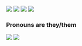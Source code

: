 ![](https://user-images.githubusercontent.com/11721593/151629062-fc5624e3-60ce-41af-8f6c-bf8e58234835.gif)
![](https://user-images.githubusercontent.com/11721593/151629243-36a07c77-018f-4755-bf12-bafbab04e9c0.gif)
![](https://user-images.githubusercontent.com/11721593/151629651-bf195a25-95de-4590-a7e5-7835cec1810c.gif)
![](https://user-images.githubusercontent.com/11721593/153719850-8dd477a5-876e-4751-8fb7-2836a8137720.gif)

### Pronouns are **they/them**

![](https://user-images.githubusercontent.com/11721593/151630239-9dfa5a86-e383-4cff-a9cf-9f05c5a7f15b.gif)
![](https://user-images.githubusercontent.com/11721593/151630385-959b4265-ff00-4ddf-8e5b-0199f01469f3.gif)
